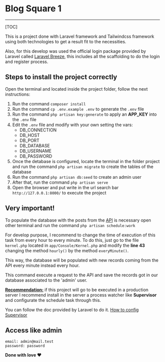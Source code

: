 # Blog Square 1
---
[TOC]

This is a project done with Laravel framework and Tailwindcss framework using both technologies to get a result fit to the necessities.

Also, for this develop was used the official login package provided by Laravel called [Laravel Breeze](https://laravel.com/docs/8.x/starter-kits#laravel-breeze), this includes all the scaffolding to do the login and register process.

## Steps to install the project correctly
Open the terminal and located inside the project folder, follow the next instructions:

1. Run the command `composer install`
2. Run the command `cp .env.example .env` to generate the `.env` file
3. Run the command `php artisan key:generate` to apply an **APP_KEY** into the `.env` file
4. Edit the `.env` file and modify with your own setting the vars:
    * DB_CONNECTION
    * DB_HOST
    * DB_PORT
    * DB_DATABASE
    * DB_USERNAME
    * DB_PASSWORD
5. Once the detabase is configured, locate the terminal in the folder project and run the command `php artisan migrate` to create the tables of the database
6. Run the command `php artisan db:seed` to create an admin user
7. After that, run the command `php artisan serve`
8. Open the browser and put write in the url search bar `http://127.0.0.1:8000/` to execute the project

## Very important!
To populate the database with the posts from the [API](https://sq1-api-test.herokuapp.com/posts) is necessary open other terminal and run the command `php artisan schedule:work`

For develop purpose, I recommend to change the time of execution of this task from every hour to every minute. To do this, just go to the file `kernel.php` located in `app/Console/Kernel.php` and modify the **line 43** changing the method `hourly()` by the method `everyMinute()`.

This way, the database will be populated with new records coming from the API every minute instead every hour.

This command execute a request to the API and save the records got in our database associated to the 'admin' user.

<u>**Recommendation:**</u> if this project will go to be executed in a production server I recommend install in the server a process watcher like **Supervisor** and configurate the schedule task through this.

You can follow the doc provided by Laravel to do it.
[How to config Supervisor](https://laravel.com/docs/8.x/queues#supervisor-configuration)

## Access like admin
```
email: admin@mail.test
password: password
```

**Done with love ❤**
